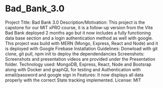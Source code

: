 # Bad_Bank_3.0

Project Title: Bad Bank 3.0
Description/Motivation: This project is the capstone for our MIT xPRO course, it is a follow-up version from the Vite Bad Bank deployed 2 months ago but it now includes a fully functioning data base section and a login authentication method as well with google. This project was build with MERN (Mongo, Express, React and Node) and it is deployed with Google Firebase
Installation Guidelines: Donwload with git clone, git pull, npm init to deploy the dependendancies
Screenshots: Screenshots and presentation videos are provided under the Presentation folder.
Technology used: MongoDB, Express, React, Node and Bootsrap along with Docker and graphQL for testing and Authentication with email/password and google sign in
Features: It now displays all data properly with the correct State tracking implemented.
License: MIT
